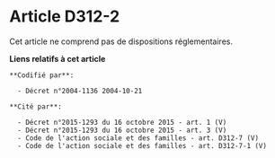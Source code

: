 # Article D312-2

Cet article ne comprend pas de dispositions réglementaires.

**Liens relatifs à cet article**

	**Codifié par**:

	  - Décret n°2004-1136 2004-10-21

	**Cité par**:

	  - Décret n°2015-1293 du 16 octobre 2015 - art. 1 (V)
	  - Décret n°2015-1293 du 16 octobre 2015 - art. 3 (V)
	  - Code de l'action sociale et des familles - art. D312-7 (V)
	  - Code de l'action sociale et des familles - art. D312-7-1 (V)
